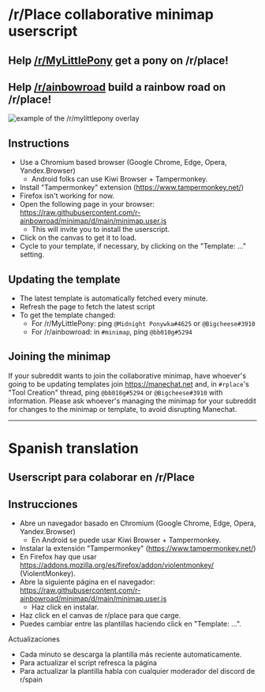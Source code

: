 # /r/Place collaborative minimap userscript
## Help [/r/MyLittlePony](https://reddit.com/r/mylittlepony) get a pony on /r/place!
## Help [/r/ainbowroad](https://reddit.com/r/ainbowroad) build a rainbow road on /r/place!

![example of the /r/mylittlepony overlay](https://i.imgur.com/gseABgb.png)

## Instructions

* Use a Chromium based browser (Google Chrome, Edge, Opera, Yandex.Browser)
  * Android folks can use Kiwi Browser + Tampermonkey.
* Install "Tampermonkey" extension (https://www.tampermonkey.net/)
* Firefox isn't working for now. 
* Open the following page in your browser: <https://raw.githubusercontent.com/r-ainbowroad/minimap/d/main/minimap.user.js>
  * This will invite you to install the userscript.
* Click on the canvas to get it to load.
* Cycle to your template, if necessary, by clicking on the "Template: ..." setting.

## Updating the template

* The latest template is automatically fetched every minute.
* Refresh the page to fetch the latest script
* To get the template changed:
  * For /r/MyLittlePony: ping `@Midnight Ponywka#4625` or `@Bigcheese#3910`
  * For /r/ainbowroad: in `#minimap`, ping `@bb010g#5294`

## Joining the minimap

If your subreddit wants to join the collaborative minimap, have whoever's going to be updating templates join <https://manechat.net> and, in `#rplace`'s "Tool Creation" thread, ping `@bb010g#5294` or `@Bigcheese#3910` with information.
Please ask whoever's managing the minimap for your subreddit for changes to the minimap or template, to avoid disrupting Manechat.

---

# Spanish translation

## Userscript para colaborar en /r/Place

## Instrucciones

* Abre un navegador basado en Chromium (Google Chrome, Edge, Opera, Yandex.Browser)
  * En Android se puede usar Kiwi Browser + Tampermonkey.
* Instalar la extensión "Tampermonkey" (https://www.tampermonkey.net/)
* En Firefox hay que usar https://addons.mozilla.org/es/firefox/addon/violentmonkey/ (ViolentMonkey).
* Abre la siguiente página en el navegador: https://raw.githubusercontent.com/r-ainbowroad/minimap/d/main/minimap.user.js
  * Haz click en instalar.
* Haz click en el canvas de r/place para que carge.
* Puedes cambiar entre las plantillas haciendo click en "Template: ...".

Actualizaciones

* Cada minuto se descarga la plantilla más reciente automaticamente.
* Para actualizar el script refresca la página
* Para actualizar la plantilla habla con cualquier moderador del discord de r/spain
